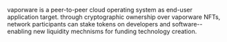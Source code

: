 vaporware is a peer-to-peer cloud operating system as end-user application target.
through cryptographic ownership over vaporware NFTs, network participants can stake tokens on developers and software--enabling new liquidity mechnisms for funding technology creation.